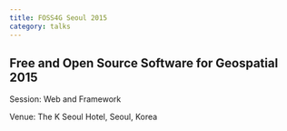 ```yaml
---
title: FOSS4G Seoul 2015
category: talks
---
```

<!--more-->
## Free and Open Source Software for Geospatial 2015

Session: Web and Framework

Venue: The K Seoul Hotel, Seoul, Korea
